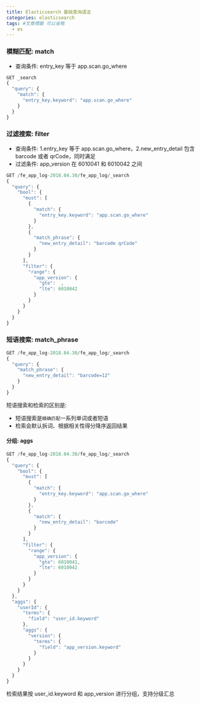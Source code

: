 ```yaml
---
title: Elasticsearch 基础查询语法
categories: elasticsearch
tags: #文章標籤 可以省略
  - es
---
```


### 模糊匹配: match

- 查询条件: entry_key 等于 app.scan.go_where

```js
GET _search
{
  "query": {
    "match": {
      "entry_key.keyword": "app.scan.go_where"
    }
  }
}
```

### 过滤搜索: filter

- 查询条件: 1.entry_key 等于 app.scan.go_where，2.new_entry_detail 包含 barcode 或者 qrCode，同时满足
- 过滤条件: app_version 在 6010041 和 6010042 之间

```js
GET /fe_app_log-2018.04.30/fe_app_log/_search
{
  "query": {
    "bool": {
      "must": [
        {
          "match": {
            "entry_key.keyword": "app.scan.go_where"
          }
        },
        {
          "match_phrase": {
            "new_entry_detail": "barcode qrCode"
          }
        }
      ],
      "filter": {
        "range": {
          "app_version": {
            "gte":  ,
            "lte": 6010042
          }
        }
      }
    }
  }
}
```

### 短语搜索: match_phrase

```js
GET /fe_app_log-2018.04.30/fe_app_log/_search
{
  "query": {
    "match_phrase": {
      "new_entry_detail": "barcode=12"
    }
  }
}
```

短语搜索和检索的区别是:

- 短语搜索是`精确匹配`一系列单词或者短语
- 检索会默认拆词、根据相关性得分降序返回结果

#### 分组: aggs

```js
GET /fe_app_log-2018.04.30/fe_app_log/_search
{
  "query": {
    "bool": {
      "must": [
        {
          "match": {
            "entry_key.keyword": "app.scan.go_where"
          }
        },
        {
          "match": {
            "new_entry_detail": "barcode"
          }
        }
      ],
      "filter": {
        "range": {
          "app_version": {
            "gte": 6010041,
            "lte": 6010042
          }
        }
      }
    }
  },
  "aggs": {
    "userId": {
      "terms": {
        "field": "user_id.keyword"
      },
      "aggs": {
        "version": {
          "terms": {
            "field": "app_version.keyword"
          }
        }
      }
    }
  }
}
```
检索结果按 user_id.keyword 和 app_version 进行分组，支持分级汇总
